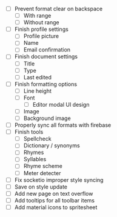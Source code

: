 - [ ] Prevent format clear on backspace
  - [ ] With range
  - [ ] Without range
- [ ] Finish profile settings
  - [ ] Profile picture
  - [ ] Name
  - [ ] Email confirmation
- [ ] Finish document settings
  - [ ] Title
  - [ ] Type
  - [ ] Last edited
- [ ] Finish formatting options
  - [ ] Line height
  - [ ] Font
    - [ ] Editor modal UI design
  - [ ] Image
  - [ ] Background image
- [ ] Properly sync all formats with firebase
- [ ] Finish tools
  - [ ] Spellcheck
  - [ ] Dictionary / synonyms
  - [ ] Rhymes
  - [ ] Syllables
  - [ ] Rhyme scheme
  - [ ] Meter detecter
- [ ] Fix socketio improper style syncing
- [ ] Save on style update
- [ ] Add new page on text overflow
- [ ] Add tooltips for all toolbar items
- [ ] Add material icons to spritesheet
